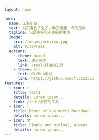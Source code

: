 ```yaml
---
layout: home

hero:
  name: 无名小站
  text: 前天看到了兔子，昨天是鹿，今天是你
  tagline: 记录美好和不美好的生活
  image:
    src: /images/preview.jpg
    alt: VitePress
  actions:
    - theme: brand
      text: 进入博客
      link: /tool/好用的工具
    - theme: alt
      text: GitHub地址
      link: https://github.com/tlc123321
features:
  - icon: ⚡️
    title: test1
    details: Lorem ipsum...
    link: /tool/好用的工具
  - icon: 🖖
    title: Power of Vue meets Markdown
    details: Lorem ipsum...
  - icon: 🛠️
    title: Simple and minimal, always
    details: Lorem ipsum...
---
```


